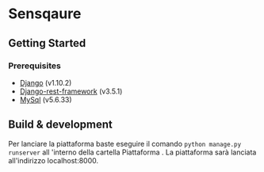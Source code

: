 # Sensqaure #

## Getting Started

### Prerequisites

- [Django](https://docs.djangoproject.com/en/1.10/intro/tutorial01/) (v1.10.2)
- [Django-rest-framework](http://www.django-rest-framework.org/) (v3.5.1)
- [MySql](https://www.mysql.it/) (v5.6.33)


## Build & development

Per lanciare la piattaforma baste eseguire il comando `python manage.py runserver` all 'interno della cartella Piattaforma .
La piattaforma sarà lanciata all'indirizzo localhost:8000.

